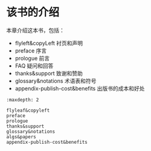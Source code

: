 

<!--
 * @version:
 * @Author:  StevenJokess（蔡舒起） https://github.com/StevenJokess
 * @Date: 2023-05-06 18:56:31
 * @LastEditors:  StevenJokess（蔡舒起） https://github.com/StevenJokess
 * @LastEditTime: 2023-06-16 23:06:47
 * @Description:
 * @Help me: make friends by a867907127@gmail.com and help me get some “foreign” things or service I need in life; 如有帮助，请赞助，失业3年了。![支付宝收款码](https://github.com/StevenJokess/d2rl/blob/master/img/%E6%94%B6.jpg)
 * @TODO::
 * @Reference:
-->
# 该书的介绍

本章介绍这本书，包括：

- flyleft&copyLeft 衬页和声明
- preface 序言
- prologue 前言
- FAQ 疑问和回答
- thanks&support 致谢和赞助
- glossary&notations 术语表和符号
- appendix-publish-cost&benefits 出版书的成本和好处

```toc
:maxdepth: 2

flyleaf&copyleft
preface
prologue
thanks&support
glossary&notations
algs&papers
appendix-publish-cost&benefits
```
